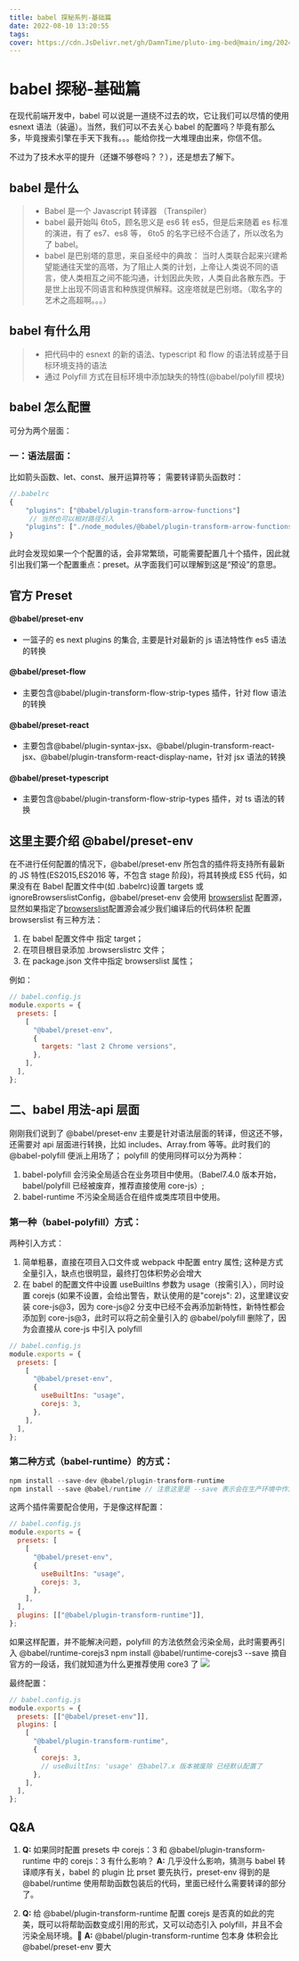 ```yaml
---
title: babel 探秘系列-基础篇
date: 2022-08-10 13:20:55
tags:
cover: https://cdn.JsDelivr.net/gh/DamnTime/pluto-img-bed@main/img/202405221543690.png
---
```


# babel 探秘-基础篇

在现代前端开发中，babel 可以说是一道绕不过去的坎，它让我们可以尽情的使用 esnext 语法（装逼）。当然，我们可以不去关心 babel 的配置吗？毕竟有那么多，毕竟搜索引擎在手天下我有。。。能给你找一大堆理由出来，你信不信。

不过为了技术水平的提升（还嫌不够卷吗？？），还是想去了解下。

## babel 是什么

> - Babel 是一个 Javascript 转译器 （Transpiler）
> - babel 最开始叫 6to5，顾名思义是 es6 转 es5，但是后来随着 es 标准的演进，有了 es7、es8 等， 6to5 的名字已经不合适了，所以改名为了 babel。
> - babel 是巴别塔的意思，来自圣经中的典故：
>   当时人类联合起来兴建希望能通往天堂的高塔，为了阻止人类的计划，上帝让人类说不同的语言，使人类相互之间不能沟通，计划因此失败，人类自此各散东西。于是世上出现不同语言和种族提供解释。这座塔就是巴别塔。（取名字的艺术之高超啊。。。）

## babel 有什么用

> - 把代码中的 esnext 的新的语法、typescript 和 flow 的语法转成基于目标环境支持的语法
> - 通过 Polyfill 方式在目标环境中添加缺失的特性(@babel/polyfill 模块)

## babel 怎么配置

可分为两个层面：

### 一：语法层面：

比如箭头函数、let、const、展开运算符等；
需要转译箭头函数时：

```js
//.babelrc
{
    "plugins": ["@babel/plugin-transform-arrow-functions"]
     // 当然也可以相对路径引入
    "plugins": ["./node_modules/@babel/plugin-transform-arrow-functions"]
}
```

此时会发现如果一个个配置的话，会非常繁琐，可能需要配置几十个插件，因此就引出我们第一个配置重点：preset。从字面我们可以理解到这是“预设”的意思。

## 官方 Preset

#### @babel/preset-env

- 一篮子的 es next plugins 的集合, 主要是针对最新的 js 语法特性作 es5 语法的转换

#### @babel/preset-flow

- 主要包含@babel/plugin-transform-flow-strip-types 插件，针对 flow 语法的转换

#### @babel/preset-react

- 主要包含@babel/plugin-syntax-jsx、@babel/plugin-transform-react-jsx、@babel/plugin-transform-react-display-name，针对 jsx 语法的转换

#### @babel/preset-typescript

- 主要包含@babel/plugin-transform-flow-strip-types 插件，对 ts 语法的转换

## 这里主要介绍 @babel/preset-env

在不进行任何配置的情况下，@babel/preset-env 所包含的插件将支持所有最新的 JS 特性(ES2015,ES2016 等，不包含 stage 阶段)，将其转换成 ES5 代码，如果没有在 Babel 配置文件中(如 .babelrc)设置 targets 或 ignoreBrowserslistConfig，@babel/preset-env 会使用 [browserslist](https://github.com/browserslist/browserslist) 配置源，显然如果指定了[browserslist](https://github.com/browserslist/browserslist)配置源会减少我们编译后的代码体积
配置 browserslist 有三种方法：

1. 在 babel 配置文件中 指定 target；
2. 在项目根目录添加 .browserslistrc 文件；
3. 在 package.json 文件中指定 browserslist 属性；

例如：

```js
// babel.config.js
module.exports = {
  presets: [
    [
      "@babel/preset-env",
      {
        targets: "last 2 Chrome versions",
      },
    ],
  ],
};
```

## 二、babel 用法-api 层面

刚刚我们说到了 @babel/preset-env 主要是针对语法层面的转译，但这还不够，还需要对 api 层面进行转换，比如 includes、Array.from 等等。此时我们的@babel-polyfill 便派上用场了；
polyfill 的使用同样可以分为两种：

1. babel-polyfill
   会污染全局适合在业务项目中使用。（Babel7.4.0 版本开始，babel/polyfill 已经被废弃，推荐直接使用 core-js）;
2. babel-runtime
   不污染全局适合在组件或类库项目中使用。

### 第一种（babel-polyfill）方式：

两种引入方式：

1. 简单粗暴，直接在项目入口文件或 webpack 中配置 entry 属性;
   这种是方式全量引入，缺点也很明显，最终打包体积势必会增大
2. 在 babel 的配置文件中设置 useBuiltIns 参数为 usage（按需引入），同时设置 corejs (如果不设置，会给出警告，默认使用的是"corejs": 2)，这里建议安装 core-js@3，因为 core-js@2 分支中已经不会再添加新特性，新特性都会添加到 core-js@3，此时可以将之前全量引入的 @babel/polyfill 删除了，因为会直接从 core-js 中引入 polyfill

```js
// babel.config.js
module.exports = {
  presets: [
    [
      "@babel/preset-env",
      {
        useBuiltIns: "usage",
        corejs: 3,
      },
    ],
  ],
};
```

### 第二种方式（babel-runtime）的方式：

```js
npm install --save-dev @babel/plugin-transform-runtime
npm install --save @babel/runtime // 注意这里是 --save 表示会在生产环境中作为依赖被安装
```

这两个插件需要配合使用，于是像这样配置：

```js
// babel.config.js
module.exports = {
  presets: [
    [
      "@babel/preset-env",
      {
        useBuiltIns: "usage",
        corejs: 3,
      },
    ],
  ],
  plugins: [["@babel/plugin-transform-runtime"]],
};
```

如果这样配置，并不能解决问题，polyfill 的方法依然会污染全局，此时需要再引入 @babel/runtime-corejs3
npm install @babel/runtime-corejs3 --save
摘自官方的一段话，我们就知道为什么更推荐使用 core3 了
![](http://cdn.pluto1811.com/1626857604731.jpg)

最终配置：

```js
// babel.config.js
module.exports = {
  presets: [["@babel/preset-env"]],
  plugins: [
    [
      "@babel/plugin-transform-runtime",
      {
        corejs: 3,
        // useBuiltIns: 'usage' 在babel7.x 版本被废除 已经默认配置了
      },
    ],
  ],
};
```

## Q&A

1. **Q:** 如果同时配置 presets 中 corejs：3 和 @babel/plugin-transform-runtime 中的 corejs：3 有什么影响？
   **A:** 几乎没什么影响，猜测与 babel 转译顺序有关，babel 的 plugin 比 prset 要先执行，preset-env 得到的是 @babel/runtime 使用帮助函数包装后的代码，里面已经什么需要转译的部分了。

2. **Q:** 给 @babel/plugin-transform-runtime 配置 corejs 是否真的如此的完美，既可以将帮助函数变成引用的形式，又可以动态引入 polyfill，并且不会污染全局环境。
   **A:** @babel/plugin-transform-runtime 包本身 体积会比 @babel/preset-env 要大
